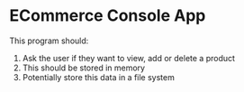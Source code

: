 # ECommerce Console App

This program should:
1. Ask the user if they want to view, add or delete a product
2. This should be stored in memory
3. Potentially store this data in a file system
